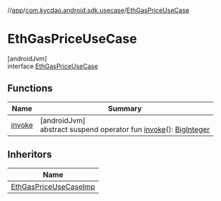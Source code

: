 //[app](../../../index.md)/[com.kycdao.android.sdk.usecase](../index.md)/[EthGasPriceUseCase](index.md)

# EthGasPriceUseCase

[androidJvm]\
interface [EthGasPriceUseCase](index.md)

## Functions

| Name | Summary |
|---|---|
| [invoke](invoke.md) | [androidJvm]<br>abstract suspend operator fun [invoke](invoke.md)(): [BigInteger](https://developer.android.com/reference/kotlin/java/math/BigInteger.html) |

## Inheritors

| Name |
|---|
| [EthGasPriceUseCaseImp](../-eth-gas-price-use-case-imp/index.md) |
